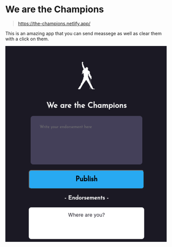 # We are the Champions

> https://the-champions.netlify.app/

This is an amazing app that you can send meassege as well as clear them with a click on them.

![Alt text](image.png)

